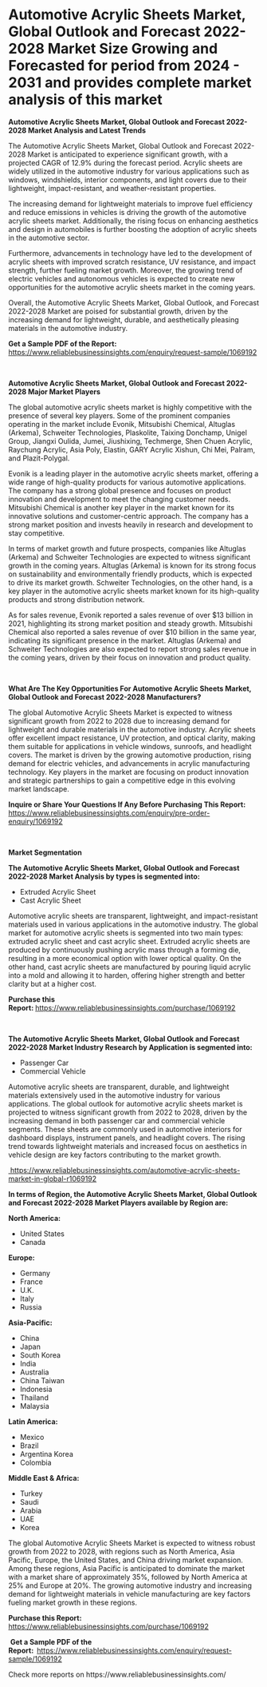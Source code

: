 <p><h1>Automotive Acrylic Sheets Market, Global Outlook and Forecast 2022-2028 Market Size Growing and Forecasted for period from 2024 - 2031 and provides complete market analysis of this market</h1></p><p><strong>Automotive Acrylic Sheets Market, Global Outlook and Forecast 2022-2028 Market Analysis and Latest Trends</strong></p>
<p><p>The Automotive Acrylic Sheets Market, Global Outlook and Forecast 2022-2028 Market is anticipated to experience significant growth, with a projected CAGR of 12.9% during the forecast period. Acrylic sheets are widely utilized in the automotive industry for various applications such as windows, windshields, interior components, and light covers due to their lightweight, impact-resistant, and weather-resistant properties.</p><p>The increasing demand for lightweight materials to improve fuel efficiency and reduce emissions in vehicles is driving the growth of the automotive acrylic sheets market. Additionally, the rising focus on enhancing aesthetics and design in automobiles is further boosting the adoption of acrylic sheets in the automotive sector.</p><p>Furthermore, advancements in technology have led to the development of acrylic sheets with improved scratch resistance, UV resistance, and impact strength, further fueling market growth. Moreover, the growing trend of electric vehicles and autonomous vehicles is expected to create new opportunities for the automotive acrylic sheets market in the coming years.</p><p>Overall, the Automotive Acrylic Sheets Market, Global Outlook, and Forecast 2022-2028 Market are poised for substantial growth, driven by the increasing demand for lightweight, durable, and aesthetically pleasing materials in the automotive industry.</p></p>
<p><strong>Get a Sample PDF of the Report:&nbsp;</strong> <a href="https://www.reliablebusinessinsights.com/enquiry/request-sample/1069192">https://www.reliablebusinessinsights.com/enquiry/request-sample/1069192</a></p>
<p>&nbsp;</p>
<p><strong>Automotive Acrylic Sheets Market, Global Outlook and Forecast 2022-2028 Major Market Players</strong></p>
<p><p>The global automotive acrylic sheets market is highly competitive with the presence of several key players. Some of the prominent companies operating in the market include Evonik, Mitsubishi Chemical, Altuglas (Arkema), Schweiter Technologies, Plaskolite, Taixing Donchamp, Unigel Group, Jiangxi Oulida, Jumei, Jiushixing, Techmerge, Shen Chuen Acrylic, Raychung Acrylic, Asia Poly, Elastin, GARY Acrylic Xishun, Chi Mei, Palram, and Plazit-Polygal.</p><p>Evonik is a leading player in the automotive acrylic sheets market, offering a wide range of high-quality products for various automotive applications. The company has a strong global presence and focuses on product innovation and development to meet the changing customer needs. Mitsubishi Chemical is another key player in the market known for its innovative solutions and customer-centric approach. The company has a strong market position and invests heavily in research and development to stay competitive.</p><p>In terms of market growth and future prospects, companies like Altuglas (Arkema) and Schweiter Technologies are expected to witness significant growth in the coming years. Altuglas (Arkema) is known for its strong focus on sustainability and environmentally friendly products, which is expected to drive its market growth. Schweiter Technologies, on the other hand, is a key player in the automotive acrylic sheets market known for its high-quality products and strong distribution network.</p><p>As for sales revenue, Evonik reported a sales revenue of over $13 billion in 2021, highlighting its strong market position and steady growth. Mitsubishi Chemical also reported a sales revenue of over $10 billion in the same year, indicating its significant presence in the market. Altuglas (Arkema) and Schweiter Technologies are also expected to report strong sales revenue in the coming years, driven by their focus on innovation and product quality.</p></p>
<p>&nbsp;</p>
<p><strong>What Are The Key Opportunities For Automotive Acrylic Sheets Market, Global Outlook and Forecast 2022-2028 Manufacturers?</strong></p>
<p><p>The global Automotive Acrylic Sheets Market is expected to witness significant growth from 2022 to 2028 due to increasing demand for lightweight and durable materials in the automotive industry. Acrylic sheets offer excellent impact resistance, UV protection, and optical clarity, making them suitable for applications in vehicle windows, sunroofs, and headlight covers. The market is driven by the growing automotive production, rising demand for electric vehicles, and advancements in acrylic manufacturing technology. Key players in the market are focusing on product innovation and strategic partnerships to gain a competitive edge in this evolving market landscape.</p></p>
<p><strong>Inquire or Share Your Questions If Any Before Purchasing This Report:</strong> <a href="https://www.reliablebusinessinsights.com/enquiry/pre-order-enquiry/1069192">https://www.reliablebusinessinsights.com/enquiry/pre-order-enquiry/1069192</a></p>
<p>&nbsp;</p>
<p><strong>Market Segmentation</strong></p>
<p><strong>The Automotive Acrylic Sheets Market, Global Outlook and Forecast 2022-2028 Market Analysis by types is segmented into:</strong></p>
<p><ul><li>Extruded Acrylic Sheet</li><li>Cast Acrylic Sheet</li></ul></p>
<p><p>Automotive acrylic sheets are transparent, lightweight, and impact-resistant materials used in various applications in the automotive industry. The global market for automotive acrylic sheets is segmented into two main types: extruded acrylic sheet and cast acrylic sheet. Extruded acrylic sheets are produced by continuously pushing acrylic mass through a forming die, resulting in a more economical option with lower optical quality. On the other hand, cast acrylic sheets are manufactured by pouring liquid acrylic into a mold and allowing it to harden, offering higher strength and better clarity but at a higher cost.</p></p>
<p><strong>Purchase this Report:&nbsp;</strong><a href="https://www.reliablebusinessinsights.com/purchase/1069192">https://www.reliablebusinessinsights.com/purchase/1069192</a></p>
<p>&nbsp;</p>
<p><strong>The Automotive Acrylic Sheets Market, Global Outlook and Forecast 2022-2028 Market Industry Research by Application is segmented into:</strong></p>
<p><ul><li>Passenger Car</li><li>Commercial Vehicle</li></ul></p>
<p><p>Automotive acrylic sheets are transparent, durable, and lightweight materials extensively used in the automotive industry for various applications. The global outlook for automotive acrylic sheets market is projected to witness significant growth from 2022 to 2028, driven by the increasing demand in both passenger car and commercial vehicle segments. These sheets are commonly used in automotive interiors for dashboard displays, instrument panels, and headlight covers. The rising trend towards lightweight materials and increased focus on aesthetics in vehicle design are key factors contributing to the market growth.</p></p>
<p><a href="https://www.reliablebusinessinsights.com/automotive-acrylic-sheets-market-in-global-r1069192">&nbsp;https://www.reliablebusinessinsights.com/automotive-acrylic-sheets-market-in-global-r1069192</a></p>
<p><strong>In terms of Region, the Automotive Acrylic Sheets Market, Global Outlook and Forecast 2022-2028 Market Players available by Region are:</strong></p>
<p>
    <p> <strong> North America: </strong>
        <ul>
            <li>United States</li>
            <li>Canada</li>
        </ul>
        </p> 
    <p> <strong> Europe: </strong>
        <ul>
            <li>Germany</li>
            <li>France</li>
            <li>U.K.</li>
            <li>Italy</li>
            <li>Russia</li>
        </ul>
        </p> 
    <p> <strong> Asia-Pacific: </strong>
        <ul>
            <li>China</li>
            <li>Japan</li>
            <li>South Korea</li>
            <li>India</li>
            <li>Australia</li>
            <li>China Taiwan</li>
            <li>Indonesia</li>
            <li>Thailand</li>
            <li>Malaysia</li>
        </ul>
        </p> 
    <p> <strong> Latin America: </strong>
        <ul>
            <li>Mexico</li>
            <li>Brazil</li>
            <li>Argentina Korea</li>
            <li>Colombia</li>
        </ul>
        </p> 
    <p> <strong> Middle East & Africa: </strong>
        <ul>
            <li>Turkey</li>
            <li>Saudi</li>
            <li>Arabia</li>
            <li>UAE</li>
            <li>Korea</li>
        </ul>
    </p>
    </p>
<p><p>The global Automotive Acrylic Sheets Market is expected to witness robust growth from 2022 to 2028, with regions such as North America, Asia Pacific, Europe, the United States, and China driving market expansion. Among these regions, Asia Pacific is anticipated to dominate the market with a market share of approximately 35%, followed by North America at 25% and Europe at 20%. The growing automotive industry and increasing demand for lightweight materials in vehicle manufacturing are key factors fueling market growth in these regions.</p></p>
<p><strong>Purchase this Report: </strong><a href="https://www.reliablebusinessinsights.com/purchase/1069192">https://www.reliablebusinessinsights.com/purchase/1069192</a></p>
<p>&nbsp;<strong>Get a Sample PDF of the Report:&nbsp;&nbsp;</strong><a href="https://www.reliablebusinessinsights.com/enquiry/request-sample/1069192">https://www.reliablebusinessinsights.com/enquiry/request-sample/1069192</a></p>
<p><strong></strong></p>
<p>Check more reports on https://www.reliablebusinessinsights.com/</p>